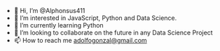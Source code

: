 - 👋 Hi, I’m @Alphonsus411
- 👀 I’m interested in JavaScript, Python and Data Science.
- 🌱 I’m currently learning Python 
- 💞️ I’m looking to collaborate on the future in any Data Science Project
- 📫 How to reach me adolfogonzal@gmail.com

<!---
Alphonsus411/Alphonsus411 is a ✨ special ✨ repository because its `README.md` (this file) appears on your GitHub profile.
You can click the Preview link to take a look at your changes.
--->
